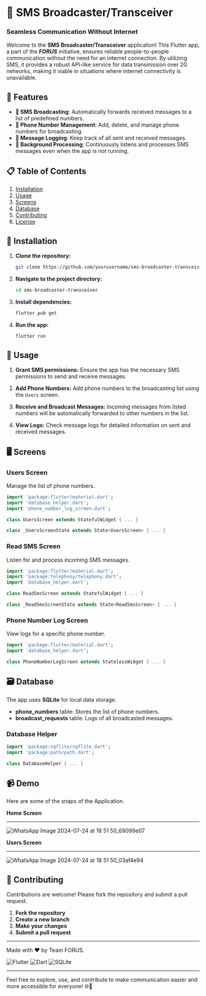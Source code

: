 # 📲 SMS Broadcaster/Transceiver
### Seamless Communication Without Internet

Welcome to the **SMS Broadcaster/Transceiver** application! This Flutter app, a part of the ***FORUS*** initiative, ensures reliable people-to-people communication without the need for an internet connection. By utilizing SMS, it provides a robust API-like service for data transmission over 2G networks, making it viable in situations where internet connectivity is unavailable.

## 🌟 Features
- **📨 SMS Broadcasting**: Automatically forwards received messages to a list of predefined numbers.
- **📱 Phone Number Management**: Add, delete, and manage phone numbers for broadcasting.
- **📂 Message Logging**: Keep track of all sent and received messages.
- **🚀 Background Processing**: Continuously listens and processes SMS messages even when the app is not running.

## 📋 Table of Contents
1. [Installation](#installation)
2. [Usage](#usage)
3. [Screens](#screens)
4. [Database](#database)
5. [Contributing](#contributing)
6. [License](#license)

## 🚀 Installation

1. **Clone the repository:**
    ```sh
    git clone https://github.com/yourusername/sms-broadcaster-transceiver.git
    ```

2. **Navigate to the project directory:**
    ```sh
    cd sms-broadcaster-transceiver
    ```

3. **Install dependencies:**
    ```sh
    flutter pub get
    ```

4. **Run the app:**
    ```sh
    flutter run
    ```

## 📖 Usage

1. **Grant SMS permissions:**
   Ensure the app has the necessary SMS permissions to send and receive messages.

2. **Add Phone Numbers:**
   Add phone numbers to the broadcasting list using the `Users` screen.

3. **Receive and Broadcast Messages:**
   Incoming messages from listed numbers will be automatically forwarded to other numbers in the list.

4. **View Logs:**
   Check message logs for detailed information on sent and received messages.

## 🖥️ Screens

### Users Screen
Manage the list of phone numbers.
```dart
import 'package:flutter/material.dart';
import 'database_helper.dart';
import 'phone_number_log_screen.dart';

class UsersScreen extends StatefulWidget { ... }

class _UsersScreenState extends State<UsersScreen> { ... }
```

### Read SMS Screen
Listen for and process incoming SMS messages.
```dart
import 'package:flutter/material.dart';
import 'package:telephony/telephony.dart';
import 'database_helper.dart';

class ReadSmsScreen extends StatefulWidget { ... }

class _ReadSmsScreenState extends State<ReadSmsScreen> { ... }
```

### Phone Number Log Screen
View logs for a specific phone number.
```dart
import 'package:flutter/material.dart';
import 'database_helper.dart';

class PhoneNumberLogScreen extends StatelessWidget { ... }
```

## 🗃️ Database

The app uses **SQLite** for local data storage.
- **phone_numbers** table: Stores the list of phone numbers.
- **broadcast_requests** table: Logs of all broadcasted messages.

### Database Helper
```dart
import 'package:sqflite/sqflite.dart';
import 'package:path/path.dart';

class DatabaseHelper { ... }
```

## 📹 Demo

Here are some of the snaps of the Application.

**Home Screen**

---
![WhatsApp Image 2024-07-24 at 18 51 50_69099e07](https://github.com/user-attachments/assets/a21c5546-7dc4-4db7-9d4a-296940cd3b82)

**Users Screen**

---
![WhatsApp Image 2024-07-24 at 18 51 50_03af4e94](https://github.com/user-attachments/assets/9e37cf09-a4a9-43ef-a67e-012cb10ee94f)



## 🤝 Contributing

Contributions are welcome! Please fork the repository and submit a pull request.

1. **Fork the repository**
2. **Create a new branch**
3. **Make your changes**
4. **Submit a pull request**

---

Made with ❤️ by Team FORUS.

![Flutter](https://img.shields.io/badge/Flutter-02569B?style=for-the-badge&logo=flutter&logoColor=white)
![Dart](https://img.shields.io/badge/Dart-0175C2?style=for-the-badge&logo=dart&logoColor=white)
![SQLite](https://img.shields.io/badge/SQLite-003B57?style=for-the-badge&logo=sqlite&logoColor=white)

---

Feel free to explore, use, and contribute to make communication easier and more accessible for everyone! 🌐📡
